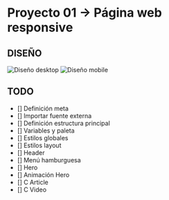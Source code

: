 # Proyecto 01 -> Página web responsive

## DISEÑO

![Diseño desktop](https://res.cloudinary.com/dfnh5hecu/image/upload/v1675694729/Dayseeker/2023-02-06-15-41-dayseeker.vercel.app_wbynrj.png)
![Diseño mobile](https://res.cloudinary.com/dfnh5hecu/image/upload/v1675694739/Dayseeker/Captura_de_pantalla_2023-02-06_a_las_15.44.39_bvt9e9.png)

## TODO

- [] Definición meta
- [] Importar fuente externa
- [] Definición estructura principal
- [] Variables y paleta
- [] Estilos globales
- [] Estilos layout
- [] Header
- [] Menú hamburguesa
- [] Hero
- [] Animación Hero
- [] C Article
- [] C Video
